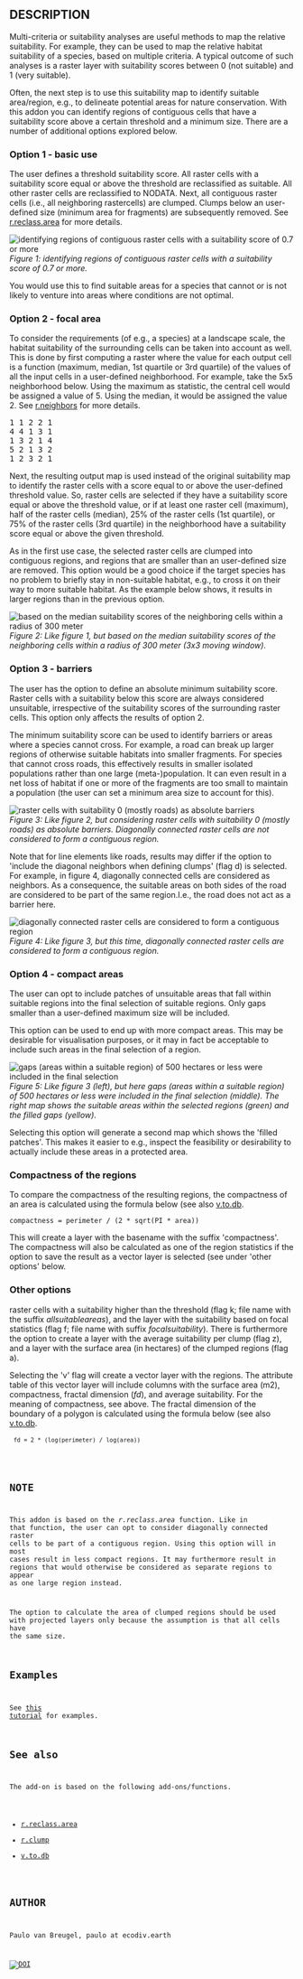 ## DESCRIPTION

Multi-criteria or suitability analyses are useful methods to map the relative suitability. For example, they can be used to map the relative habitat suitability of a species, based on multiple criteria. A typical outcome of such analyses is a raster layer with suitability scores between 0 (not suitable) and 1 (very suitable). 

Often, the next step is to use this suitability map to identify suitable area/region, e.g., to delineate potential areas for nature conservation. With this addon you can identify regions of contiguous cells that have a suitability score above a certain threshold and a minimum size. There are a number of additional options explored below.

### Option 1 - basic use

The user defines a threshold suitability score. All raster cells with a suitability score equal or above the threshold are reclassified as suitable. All other raster cells are reclassified to NODATA. Next, all contiguous raster cells (i.e., all neighboring rastercells) are clumped. Clumps below an user-defined size (minimum area for fragments) are subsequently removed. See <a 
href="https://grass.osgeo.org/grass78/manuals/r.reclass.area.html" 
target="_blank">r.reclass.area</a> for more details.

![identifying regions of contiguous raster cells with a suitability score of 0.7 or more](./option01.png)<br>
_Figure 1: identifying regions of contiguous raster cells with a suitability score of 0.7 or more._

You would use this to find suitable areas for a species that cannot or is not likely to venture into areas where conditions are not optimal. 

### Option 2 - focal area

To consider the requirements (of e.g., a species) at a landscape scale, the habitat suitability of the surrounding cells can be taken into account as well. This is done by first computing a raster where the value for each output cell is a function (maximum, median, 1st quartile or 3rd quartile) of the values of all the input cells in a user-defined neighborhood. For example, take the 5x5 neighborhood below. Using the maximum as statistic, the central cell 
would be assigned a value of 5. Using the median, it would be assigned the value 2. See <a 
href="https://grass.osgeo.org/grass78/manuals/r.neighbors.html" 
target="_blank">r.neighbors</a> for more details.

<div class="code"><pre>
1 1 2 2 1
4 4 1 3 1
1 3 2 1 4
5 2 1 3 2
1 2 3 2 1
</pre></div>
Next, the resulting output map is used instead of the original suitability map to identify the raster cells with a score equal to or above the user-defined threshold value. So, raster cells are selected if they have a suitability score equal or above the threshold value, or if at least one raster cell (maximum), half of the raster cells (median), 25% of the raster cells (1st quartile), or 75% of the raster cells (3rd quartile) in the neighborhood have a suitability score equal or above the given threshold.  

As in the first use case, the selected raster cells are clumped into contiguous regions, and regions that are smaller than an user-defined size are removed. This option would be a good choice if the target species has no problem to briefly stay in non-suitable habitat, e.g., to cross it on their way to more suitable habitat. As the example below shows, it results in larger regions than in the previous option.

![based on the median suitability scores of the neighboring cells within a radius of 300 meter ](./option02.png)<br>
_Figure 2: Like figure 1, but based on the median suitability scores of the neighboring cells within a radius of 300 meter (3x3 moving window)._

### Option 3 - barriers

The user has the option to define an absolute minimum suitability 
score. Raster cells with a suitability below this score are always 
considered unsuitable, irrespective of the suitability scores of the 
surrounding raster cells. This option only affects the results of 
option 2.

<p>The minimum suitability score can be used to identify barriers or areas where a 
species cannot cross. For example, a road can break up larger regions 
of otherwise suitable habitats into smaller fragments. For species that 
cannot cross roads, this effectively results in smaller isolated 
populations rather than one large (meta-)population. It can even result 
in a net loss of habitat if one or more of the fragments are too small 
to maintain a population (the user can set a minimum area size to 
account for this). 
  
![raster cells with suitability 0 (mostly roads) as absolute barriers](./option03.png)<br>
_Figure 3: Like figure 2, but considering raster cells with suitability 0 (mostly roads) as absolute barriers. Diagonally connected raster cells are not considered to form a contiguous region._

Note that for line elements like roads, results may differ if the option to 'include the diagonal neighbors when defining clumps' 
(flag d) is selected. For example, in figure 4, diagonally connected cells are considered as neighbors. As a consequence, the suitable areas on both sides of the road are considered to be part of the same region.I.e., the road does not act as a barrier here. 

![diagonally connected raster cells are considered to form a contiguous region](./option04.png)<br>
_Figure 4: Like figure 3, but this time, diagonally connected raster cells are considered to form a contiguous region._

### Option 4 - compact areas

The user can opt to include patches of unsuitable areas that fall within suitable regions into the final selection of suitable regions. Only gaps smaller than a user-defined maximum size will be included. 

This option can be used to end up with more compact areas. This may be desirable for visualisation purposes, or it may in fact be 
acceptable to include such areas in the final selection of a region. 

![gaps (areas within a suitable region) of 500 hectares or less were included in the final selection](option05.png)
<br>
_Figure 5: Like figure 3 (left), but here gaps (areas within a suitable region) of 500 hectares or less were included in the final selection (middle). The right map shows the suitable areas within the selected regions (green) and the filled gaps (yellow)._

Selecting this option will generate a second map which shows the 'filled patches'. This makes it easier to e.g., inspect the 
feasibility or desirability to actually include these areas in a protected area. 

### Compactness of the regions

To compare the compactness of the resulting regions, the compactness 
of an area is calculated using the formula below (see also [v.to.db](https://grass.osgeo.org/grass78/manuals/v.to.db.html). 

<p><pre><code>compactness = perimeter / (2 * sqrt(PI * area))</code></pre></p>

This will create a layer with the basename with the suffix 
'compactness'. The compactness will also be calculated as one of the 
region statistics if the option to save the result as a vector layer is 
selected (see under 'other options' below.

### Other options

raster cells with a suitability higher than the threshold (flag k; file name with the suffix _allsuitableareas_), and the layer with the suitability based on focal statistics (flag f; file name with suffix _focalsuitability_). There is furthermore the option to create a layer with the average suitability per clump (flag z), and a layer with the surface area (in hectares) of the clumped regions (flag a).

Selecting the 'v' flag will create a vector layer with the regions. The attribute table of this vector layer will include columns with the surface area (m2), compactness, fractal dimension (_fd_), and 
average suitability. For the meaning of compactness, see above. The fractal dimension of the boundary of a polygon is calculated using the formula below (see also [v.to.db](https://grass.osgeo.org/grass78/manuals/v.to.db.html).

<p><pre><code> <code>fd = 2 * (log(perimeter) / log(area))</code></pre></p>

## NOTE

This addon is based on the _r.reclass.area_ function. Like in that function, the user can opt to consider diagonally connected raster cells to be part of a contiguous region. Using this option will in most cases result in less compact regions. It may furthermore result in regions that would otherwise be considered as separate regions to appear as one large region instead.

The option to calculate the area of clumped regions should be used with projected layers only because the assumption is that all cells have the same size.

## Examples

See [this tutorial](https://ecodiv.earth/TutorialsNotes/SuitabilityRegions/index.html) for examples.

## See also

The add-on is based on the following add-ons/functions.

- [r.reclass.area](https://grass.osgeo.org/grass78/manuals/r.reclass.area.html)
- [r.clump](https://grass.osgeo.org/grass78/manuals/r.clump.html)
- [v.to.db](https://grass.osgeo.org/grass78/manuals/v.to.db.html)

## AUTHOR

Paulo van Breugel, paulo at ecodiv.earth

[![DOI](https://zenodo.org/badge/DOI/10.5281/zenodo.5068632.svg)](https://doi.org/10.5281/zenodo.5068632)

